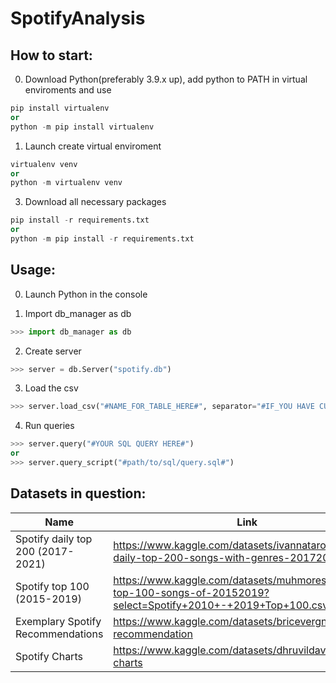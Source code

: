 # SpotifyAnalysis

## How to start:

0) Download Python(preferably 3.9.x up), add python to PATH in virtual enviroments and use

```py
pip install virtualenv
or
python -m pip install virtualenv
```

1) Launch create virtual enviroment

```py
virtualenv venv
or
python -m virtualenv venv
```

3) Download all necessary packages

```py
pip install -r requirements.txt
or
python -m pip install -r requirements.txt
```

## Usage:

0) Launch Python in the console

1) Import db_manager as db
```py
>>> import db_manager as db 
```

2) Create server
```py
>>> server = db.Server("spotify.db")
```

3) Load the csv
```py
>>> server.load_csv("#NAME_FOR_TABLE_HERE#", separator="#IF_YOU HAVE CUSTOM SEPARATOR IN THE CSV#")
```

4) Run queries
```py
>>> server.query("#YOUR SQL QUERY HERE#")
or
>>> server.query_script("#path/to/sql/query.sql#")
```

## Datasets in question:

| Name | Link |
| ---- | ---- |
| Spotify daily top 200 (2017-2021) | https://www.kaggle.com/datasets/ivannatarov/spotify-daily-top-200-songs-with-genres-20172021 |
| Spotify top 100 (2015-2019) | https://www.kaggle.com/datasets/muhmores/spotify-top-100-songs-of-20152019?select=Spotify+2010+-+2019+Top+100.csv |
| Exemplary Spotify Recommendations | https://www.kaggle.com/datasets/bricevergnou/spotify-recommendation |
| Spotify Charts | https://www.kaggle.com/datasets/dhruvildave/spotify-charts |


